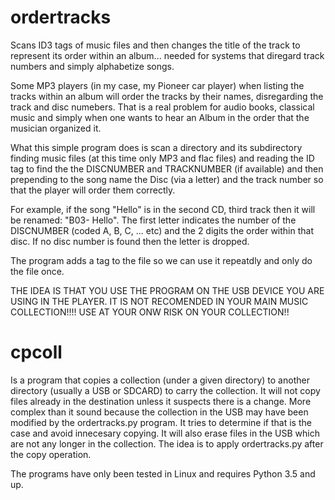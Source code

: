 # ordertracks
Scans ID3 tags of music files and then changes the title of the track to represent its order
within an album... needed for systems that diregard track numbers and simply alphabetize songs.

Some MP3 players (in my case, my Pioneer car player) when listing the tracks within an album
will order the tracks by their names, disregarding the track and disc numebers. That is a real
problem for audio books, classical music and simply when one wants to hear an Album in the order
that the musician organized it. 

What this simple program does is scan a directory and its subdirectory finding music files
(at this time only MP3 and flac files) and reading the ID tag to find the the DISCNUMBER and TRACKNUMBER
(if available) and then prepending to the song name the Disc (via a letter) and the track number so
that the player will order them correctly.

For example, if the song "Hello" is in the second CD, third track then it will be 
renamed: "B03- Hello". The first letter indicates the number of the DISCNUMBER (coded A, B, C, ... etc)
and the 2 digits the order within that disc. If no disc number is found then the letter is dropped.

The program adds a tag to the file so we can use it repeatdly and only do the file once.

THE IDEA IS THAT YOU USE THE PROGRAM ON THE USB DEVICE YOU ARE USING IN THE PLAYER. IT IS NOT RECOMENDED IN YOUR MAIN MUSIC COLLECTION!!!! USE AT YOUR ONW RISK ON YOUR COLLECTION!!

# cpcoll

Is a program that copies a collection (under a given directory) to another directory (usually a USB or SDCARD)
to carry the collection. It will not copy files already in the destination unless it suspects there is a
change. More complex than it sound because the collection in the USB may have been modified by the 
ordertracks.py program. It tries to determine if that is the case and avoid innecesary copying. It will
also erase files in the USB which are not any longer in the collection. The idea is to apply ordertracks.py
after the copy operation.

The programs have only been tested in Linux and requires Python 3.5 and up. 